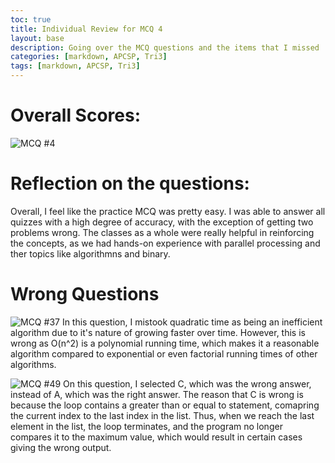 ```yaml
---
toc: true
title: Individual Review for MCQ 4
layout: base
description: Going over the MCQ questions and the items that I missed
categories: [markdown, APCSP, Tri3]
tags: [markdown, APCSP, Tri3]
---
```


# Overall Scores:
![]({{site.baseurl}}/images/MCQ4.png "MCQ #4")

# Reflection on the questions:
Overall, I feel like the practice MCQ was pretty easy. I was able to answer all quizzes with a high degree of accuracy, with the exception of getting two problems wrong. The classes as a whole were really helpful in reinforcing the concepts, as we had hands-on experience with parallel processing and ther topics like algorithmns and binary.


# Wrong Questions
![]({{site.baseurl}}/images/Q37.png "MCQ #37")
In this question, I mistook quadratic time as being an inefficient algorithm due to it's nature of growing faster over time. However, this is wrong as O(n^2) is a polynomial running time, which makes it a reasonable algorithm compared to exponential or even factorial running times of other algorithms.

![]({{site.baseurl}}/images/Q49.png "MCQ #49")
On this question, I selected C, which was the wrong answer, instead of A, which was the right answer. The reason that C is wrong is because the loop contains a greater than or equal to statement, comapring the current index to the last index in the list. Thus, when we reach the last element in the list, the loop terminates, and the program no longer compares it to the maximum value, which would result in certain cases giving the wrong output.